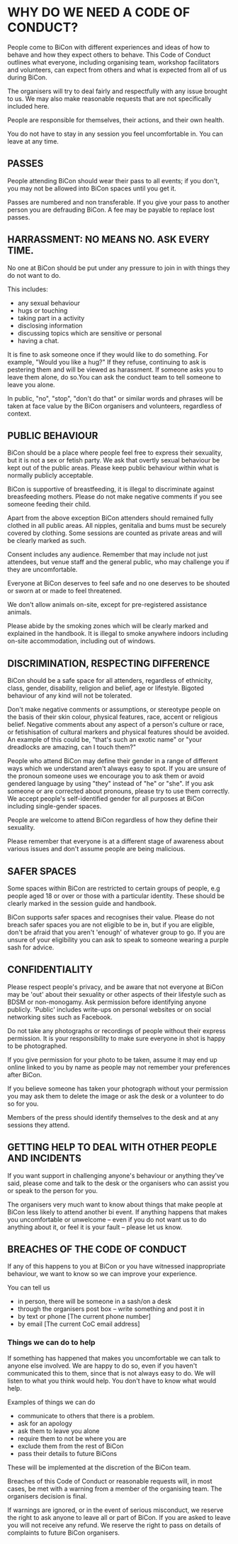 # WHY DO WE NEED A CODE OF CONDUCT?
People come to BiCon with different experiences and ideas of how to behave and how they expect others to behave. This Code of Conduct outlines what everyone, including organising team, workshop facilitators and volunteers, can expect from others and what is expected from all of us during BiCon.

The organisers will try to deal fairly and respectfully with any issue brought to us. We may also make reasonable requests that are not specifically included here.

People are responsible for themselves, their actions, and their own health.

You do not have to stay in any session you feel uncomfortable in. You can leave at any time.

## PASSES
People attending BiCon should wear their pass to all events; if you don't, you may not be allowed into BiCon spaces until you get it.

Passes are numbered and non transferable. If you give your pass to another person you are defrauding BiCon. A fee may be payable to replace lost passes.

## HARRASSMENT: NO MEANS NO. ASK EVERY TIME.
No one at BiCon should be put under any pressure to join in with things they do not want to do.

This includes:
* any sexual behaviour
* hugs or touching
* taking part in a activity
* disclosing information
* discussing topics which are sensitive or personal
* having a chat.

It is fine to ask someone once if they would like to do something. For example, "Would you like a hug?" If they refuse, continuing to ask is pestering them and will be viewed as harassment. If someone asks you to leave them alone, do so.You can ask the conduct team to tell someone to leave you alone.

In public, "no", "stop", "don't do that" or similar words and phrases will be taken at face value by the BiCon organisers and volunteers, regardless of context.

## PUBLIC BEHAVIOUR
BiCon should be a place where people feel free to express their sexuality, but it is not a sex or fetish party. We ask that overtly sexual behaviour be kept out of the public areas. Please keep public behaviour within what is normally publicly acceptable.

BiCon is supportive of breastfeeding, it is illegal to discriminate against breasfeeding mothers. Please do not make negative comments if you see someone feeding their child.

Apart from the above exception BiCon attenders should remained fully clothed in all public areas. All nipples, genitalia and bums must be securely covered by clothing. Some sessions are counted as private areas and will be clearly marked as such.

Consent includes any audience. Remember that may include not just attendees, but venue staff and the general public, who may challenge you if they are uncomfortable.

Everyone at BiCon deserves to feel safe and no one deserves to be shouted or sworn at or made to feel threatened.

We don't allow animals on-site, except for pre-registered assistance animals.

Please abide by the smoking zones which will be clearly marked and explained in the handbook. It is illegal to smoke anywhere indoors including on-site accommodation, including out of windows.

## DISCRIMINATION, RESPECTING DIFFERENCE
BiCon should be a safe space for all attenders, regardless of ethnicity, class, gender, disability, religion and belief, age or lifestyle. Bigoted behaviour of any kind will not be tolerated.

Don't make negative comments or assumptions, or stereotype people on the basis of their skin colour, physical features, race, accent or religious belief. Negative comments about any aspect of a person's culture or race, or fetishisation of cultural markers and physical features should be avoided. An example of this could be, "that's such an exotic name" or "your dreadlocks are amazing, can I touch them?"

People who attend BiCon may define their gender in a range of different ways which we understand aren't always easy to spot. If you are unsure of the pronoun someone uses we encourage you to ask them or avoid gendered language by using "they" instead of "he" or "she". If you ask someone or are corrected about pronouns, please try to use them correctly. We accept people's self-identified gender for all purposes at BiCon including single-gender spaces.

People are welcome to attend BiCon regardless of how they define their sexuality.

Please remember that everyone is at a different stage of awareness about various issues and don't assume people are being malicious.

## SAFER SPACES
Some spaces within BiCon are restricted to certain groups of people, e.g people aged 18 or over or those with a particular identity. These should be clearly marked in the session guide and handbook.

BiCon supports safer spaces and recognises their value. Please do not breach safer spaces you are not eligible to be in, but if you are eligible, don't be afraid that you aren't 'enough' of whatever group to go. If you are unsure of your eligibility you can ask to speak to someone wearing a purple sash for advice.

## CONFIDENTIALITY
Please respect people's privacy, and be aware that not everyone at BiCon may be 'out' about their sexuality or other aspects of their lifestyle such as BDSM or non-monogamy. Ask permission before identifying anyone publicly. 'Public' includes write-ups on personal websites or on social networking sites such as Facebook.

Do not take any photographs or recordings of people without their express permission. It is your responsibility to make sure everyone in shot is happy to be photographed.

If you give permission for your photo to be taken, assume it may end up online linked to you by name as people may not remember your preferences after BiCon.

If you believe someone has taken your photograph without your permission you may ask them to delete the image or ask the desk or a volunteer to do so for you.

Members of the press should identify themselves to the desk and at any sessions they attend.

## GETTING HELP TO DEAL WITH OTHER PEOPLE AND INCIDENTS
If you want support in challenging anyone's behaviour or anything they've said, please come and talk to the desk or the organisers who can assist you or speak to the person for you.

The organisers very much want to know about things that make people at BiCon less likely to attend another bi event. If anything happens that makes you uncomfortable or unwelcome – even if you do not want us to do anything about it, or feel it is your fault – please let us know.

## BREACHES OF THE CODE OF CONDUCT
If any of this happens to you at BiCon or you have witnessed inappropriate behaviour, we want to know so we can improve your experience.

You can tell us

* in person, there will be someone in a sash/on a desk
* through the organisers post box – write something and post it in
* by text or phone [The current phone number]
* by email [The current CoC email address]

### Things we can do to help
If something has happened that makes you uncomfortable we can talk to anyone else involved. We are happy to do so, even if you haven't communicated this to them, since that is not always easy to do. We will listen to what you think would help. You don't have to know what would help.

Examples of things we can do
* communicate to others that there is a problem.
* ask for an apology
* ask them to leave you alone
* require them to not be where you are
* exclude them from the rest of BiCon
* pass their details to future BiCons

These will be implemented at the discretion of the BiCon team.

Breaches of this Code of Conduct or reasonable requests will, in most cases, be met with a warning from a member of the organising team. The organisers decision is final.

If warnings are ignored, or in the event of serious misconduct, we reserve the right to ask anyone to leave all or part of BiCon. If you are asked to leave you will not receive any refund. We reserve the right to pass on details of complaints to future BiCon organisers.
